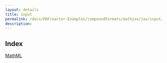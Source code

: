 ```yaml
---
layout: details
title: input
permalink: /docs/PDFreactor-Examples/compoundFormats/mathjax/jax/input/
description: 
---
```


## Index
<div class="boxes">
                            <a href="/compare.html2pdf.tools/docs/PDFreactor-Examples/compoundFormats/mathjax/jax/input/MathML/">
                                MathML
                            </a>
</div>


